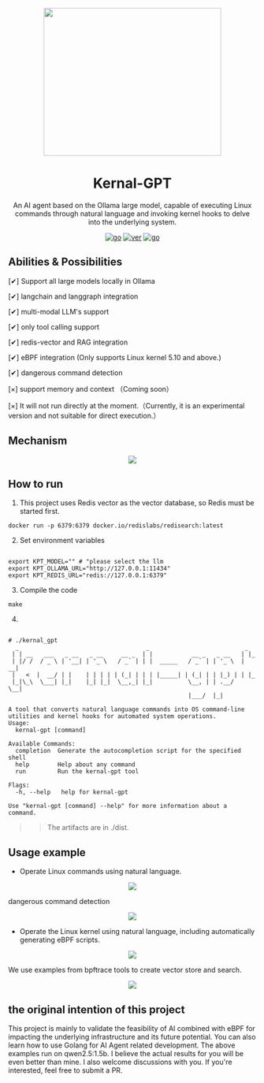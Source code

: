 <div align="center">

<p align="center">
<img src="https://cdn.jsdelivr.net/gh/boylegu/kernal-gpt/assets/kernal_gpt.png" width="360" height="300">
</p>

<h1 style="border-bottom: none">
    <b>Kernal-GPT</b><br />
</h1>

<p>
An AI agent based on the Ollama large model, capable of executing Linux commands through natural language and invoking kernel hooks to delve into the underlying system.
</p>

[![go](https://img.shields.io/badge/Go-1.24+-66C9D6)]()
[![ver](https://img.shields.io/badge/version-0.3.0.dev-E940AF)]()
[![go](https://img.shields.io/badge/license-MIT-E940AF)]()
</div>

## Abilities & Possibilities

[✔] Support all large models locally in Ollama

[✔] langchain and langgraph integration

[✔] multi-modal LLM's support 

[✔] only tool calling support

[✔] redis-vector and RAG integration

[✔] eBPF integration (Only supports Linux kernel 5.10 and above.)

[✔] dangerous command detection

[×] support memory and context （Coming soon）

[×] It will not run directly at the moment.（Currently, it is an experimental version and not suitable for direct execution.）

## Mechanism

<p align="center">
<img src="https://cdn.jsdelivr.net/gh/boylegu/kernal-gpt/assets/black.png">
</p>

## How to run

1. This project uses Redis vector as the vector database, so Redis must be started first.

```
docker run -p 6379:6379 docker.io/redislabs/redisearch:latest 
```

2. Set environment variables

```shell

export KPT_MODEL="" # "please select the llm
export KPT_OLLAMA_URL="http://127.0.0.1:11434"
export KPT_REDIS_URL="redis://127.0.0.1:6379"
```


3. Compile the code

```
make
```

4.

```shell

# ./kernal_gpt
  _                                    _                           _
 | | __   ___   _ __   _ __     __ _  | |           __ _   _ __   | |_
 | |/ /  / _ \ | '__| | '_ \   / _` | | |  _____   / _` | | '_ \  | __|
 |   <  |  __/ | |    | | | | | (_| | | | |_____| | (_| | | |_) | | |_
 |_|\_\  \___| |_|    |_| |_|  \__,_| |_|          \__, | | .__/   \__|
                                                   |___/  |_|

A tool that converts natural language commands into OS command-line utilities and kernel hooks for automated system operations.
Usage:
  kernal-gpt [command]

Available Commands:
  completion  Generate the autocompletion script for the specified shell
  help        Help about any command
  run         Run the kernal-gpt tool

Flags:
  -h, --help   help for kernal-gpt

Use "kernal-gpt [command] --help" for more information about a command.

```

>> The artifacts are in ./dist.

## Usage example

- Operate Linux commands using natural language.

<p align="center">
<img src="https://cdn.jsdelivr.net/gh/boylegu/kernal-gpt/assets/oscmd_en_eg01.gif">
</p>

dangerous command detection

<p align="center">
<img src="https://cdn.jsdelivr.net/gh/boylegu/kernal-gpt/assets/oscmd_en_eg02.gif">
</p>

- Operate the Linux kernel using natural language, including automatically generating eBPF scripts.

<p align="center">
<img src="https://cdn.jsdelivr.net/gh/boylegu/kernal-gpt/assets/bpf_en_eg01.gif">
</p>

We use examples from bpftrace tools to create vector store and search.


<p align="center">
<img src="https://cdn.jsdelivr.net/gh/boylegu/kernal-gpt/assets/bpf_en_eg02.gif">
</p>


## the original intention of this project

This project is mainly to validate the feasibility of AI combined with eBPF for impacting the underlying infrastructure and its future potential. You can also learn how to use Golang for AI Agent related development. The above examples run on qwen2.5:1.5b. I believe the actual results for you will be even better than mine. I also welcome discussions with you. If you're interested, feel free to submit a PR.